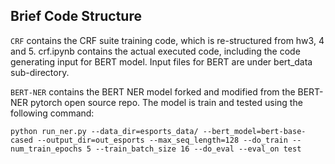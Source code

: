 ## Brief Code Structure

`CRF` contains the CRF suite training code, which is re-structured from hw3, 4 and 5. crf.ipynb contains the actual executed code, including the code generating input for BERT model. Input files for BERT are under bert_data sub-directory.

`BERT-NER` contains the BERT NER model forked and modified from the BERT-NER pytorch open source repo. The model is train and tested using the following command:

```
python run_ner.py --data_dir=esports_data/ --bert_model=bert-base-cased --output_dir=out_esports --max_seq_length=128 --do_train --num_train_epochs 5 --train_batch_size 16 --do_eval --eval_on test
```